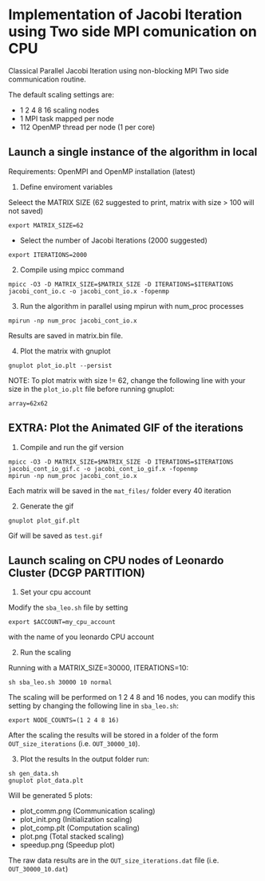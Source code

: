 # Implementation of Jacobi Iteration using Two side MPI comunication on CPU

Classical Parallel Jacobi Iteration using non-blocking MPI Two side communication routine.

The default scaling settings are:
- 1 2 4 8 16 scaling nodes
- 1 MPI task mapped per node
- 112 OpenMP thread per node (1 per core)

## Launch a single instance of the algorithm in local 

Requirements: OpenMPI and OpenMP installation (latest)

1) Define enviroment variables

Seleect the MATRIX SIZE (62 suggested to print, matrix with size > 100 will not saved)
```
export MATRIX_SIZE=62
```

- Select the number of Jacobi Iterations (2000 suggested)
```
export ITERATIONS=2000
```

2) Compile using mpicc command
```
mpicc -O3 -D MATRIX_SIZE=$MATRIX_SIZE -D ITERATIONS=$ITERATIONS jacobi_cont_io.c -o jacobi_cont_io.x -fopenmp

```
3) Run the algorithm in parallel using mpirun with num_proc processes
```
mpirun -np num_proc jacobi_cont_io.x
```
Results are saved in matrix.bin file.

4) Plot the matrix with gnuplot
```
gnuplot plot_io.plt --persist
```
NOTE: To plot matrix with size != 62, change the following line with your size in the `plot_io.plt` file before running gnuplot:

```
array=62x62
```
## EXTRA: Plot the Animated GIF of the iterations

1) Compile and run the gif version
```
mpicc -O3 -D MATRIX_SIZE=$MATRIX_SIZE -D ITERATIONS=$ITERATIONS jacobi_cont_io_gif.c -o jacobi_cont_io_gif.x -fopenmp
mpirun -np num_proc jacobi_cont_io.x
```
Each matrix will be saved in the `mat_files/` folder every 40 iteration

2) Generate the gif
```
gnuplot plot_gif.plt
```
Gif will be saved as `test.gif` 

## Launch scaling on CPU nodes of Leonardo Cluster (DCGP PARTITION)

1) Set your cpu account

Modify the `sba_leo.sh` file by setting 
```
export $ACCOUNT=my_cpu_account
```
with the name of you leonardo CPU account

2) Run the scaling

Running with a MATRIX_SIZE=30000, ITERATIONS=10:
```
sh sba_leo.sh 30000 10 normal
```

The scaling will be performed on 1 2 4 8 and 16 nodes, you can modify this setting by changing the following line in `sba_leo.sh`:
```
export NODE_COUNTS=(1 2 4 8 16)
```

After the scaling the results will be stored in a folder of the form `OUT_size_iterations` (i.e. `OUT_30000_10`).

3) Plot the results
In the output folder run:
  ```
  sh gen_data.sh
  gnuplot plot_data.plt
  ```
Will be generated 5 plots:
- plot_comm.png (Communication scaling)
- plot_init.png (Initialization scaling)
- plot_comp.plt (Computation scaling)
- plot.png (Total stacked scaling)
- speedup.png (Speedup plot)

The raw data results are in the `OUT_size_iterations.dat` file (i.e. `OUT_30000_10.dat`)
